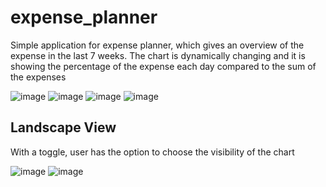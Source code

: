 # expense_planner

Simple application for expense planner, which gives an overview of the expense in the last 7 weeks. The chart is dynamically changing and it is showing the percentage of the expense each day compared to the sum of the expenses

![image](https://user-images.githubusercontent.com/95578544/192625045-4d003e2f-eb72-4b74-844f-af6e3f56df97.png)
![image](https://user-images.githubusercontent.com/95578544/192625109-45a269ad-4334-4da6-a7e9-1d343f73efec.png)
![image](https://user-images.githubusercontent.com/95578544/192625189-f3081535-7d1a-45d7-b7c1-f162881d020b.png)
![image](https://user-images.githubusercontent.com/95578544/192625324-6a31011f-c768-425f-a6ba-7906d2a1e761.png)

## Landscape View
With a toggle, user has the option to choose the visibility of the chart

![image](https://user-images.githubusercontent.com/95578544/192625954-351ec52d-e72b-48f6-9ce0-7aad3f63fc97.png)
![image](https://user-images.githubusercontent.com/95578544/192626253-16ccff57-2b0b-4abd-9547-bf3bd880d3cc.png)
